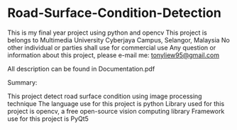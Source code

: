 # Road-Surface-Condition-Detection
This is my final year project using python and opencv
This project is belongs to Multimedia University Cyberjaya Campus, Selangor, Malaysia
No other individual or parties shall use for commercial use
Any question or information about this project, please e-mail me: tonyliew95@gmail.com

All description can be found in Documentation.pdf

Summary:

This project detect road surface condition using image processing technique
The language use for this project is python
Library used for this project is opencv, a free open-source vision computing library
Framework use for this project is PyQt5


